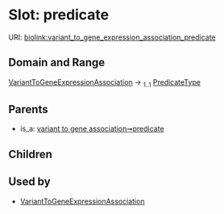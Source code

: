 
# Slot: predicate




URI: [biolink:variant_to_gene_expression_association_predicate](https://w3id.org/biolink/vocab/variant_to_gene_expression_association_predicate)


## Domain and Range

[VariantToGeneExpressionAssociation](VariantToGeneExpressionAssociation.md) &#8594;  <sub>1..1</sub> [PredicateType](types/PredicateType.md)

## Parents

 *  is_a: [variant to gene association➞predicate](variant_to_gene_association_predicate.md)

## Children


## Used by

 * [VariantToGeneExpressionAssociation](VariantToGeneExpressionAssociation.md)
